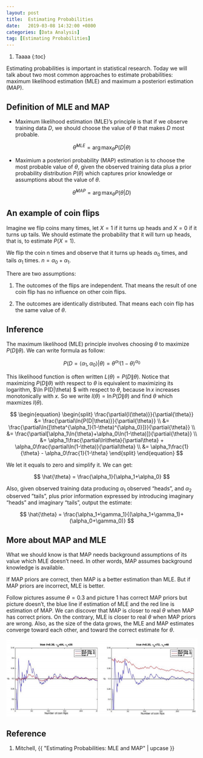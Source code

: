 ```yaml
---
layout: post
title:  Estimating Probabilities
date:   2019-03-08 14:32:00 +0800
categories: [Data Analysis]
tag: [Estimating Probabilities]
---
```


1. Taaaa
{:toc}

Estimating probabilities is important in statistical research. Today we will talk about two most common approaches to estimate probabilities: maximum likelihood estimation (MLE) and maximum a posteriori estimation (MAP).

## Definition of MLE and MAP

* Maximum likelihood estimation (MLE)’s principle is that if we observe training data $D$,  we should choose the value of $\theta$ that makes $D$ most probable.

$$
\hat{\theta}^{MLE} = \arg\max_\theta{P(D|\theta)}
$$

* Maximium a posteriori probability (MAP) estimation is to choose the most probable value of $\theta$, given the observed training data plus a prior probability distribution $P(\theta)$ which captures prior knowledge or assumptions about the value of $\theta$.

$$
\hat{\theta}^{MAP} = \arg\max_\theta{P(\theta|D)}
$$

## An example of coin flips

Imagine we flip coins many times, let $X = 1$ if it turns up heads and $X=0$ if it turns up tails. We should estimate the probability that it will turn up heads, that is, to estimate $P(X = 1)$.

We flip the coin n times and observe that it turns up heads $\alpha_0$ times, and tails $\alpha_1$ times. $n =\alpha_0 + \alpha_1$.

There are two assumptions:

1. The outcomes of the flips are independent. That means the result of one coin flip has no influence on other coin flips.

1. The outcomes are identically distributed. That means each coin flip has the same value of $\theta$.

## Inference

The maximum likelihood (MLE) principle involves choosing $\theta$ to maximize $P(D\|\theta)$. We can write formula as follow:

$$
P(D=\langle{\alpha_1,\alpha_0}\rangle|\theta) = \theta^{\alpha_1}(1-\theta)^{\alpha_0}
$$

This likelihood function is often written $L(\theta) = P(D\|\theta)$. Notice that maximizing $P(D\|\theta)$ with respect to $\theta$ is equivalent to maximizing its logarithm, $\ln P(D\|\theta) $ with respect to $\theta$, because $\ln x$ increases monotonically with $x$. So we write $l(\theta) = \ln P(D\|\theta)$ and find $\theta$ which maxmizes $l(\theta)$.

$$
\begin{equation}
\begin{split}
\frac{\partial{l(\theta)}}{\partial{\theta}} &= \frac{\partial\ln{P(D|\theta)}}{\partial{\theta}} \\
&= \frac{\partial\ln{[\theta^{\alpha_1}(1-\theta)^{\alpha_0}]}}{\partial{\theta}} \\
&= \frac{\partial[\alpha_1\ln{\theta}+\alpha_0\ln(1-\theta)]}{\partial{\theta}} \\
&= \alpha_1\frac{\partial\ln\theta}{\partial\theta} + \alpha_0\frac{\partial\ln(1-\theta)}{\partial\theta} \\ 
&= \alpha_1\frac{1}{\theta} - \alpha_0\frac{1}{1-\theta}
\end{split}
\end{equation}
$$

We let it equals to zero and simplify it. We can get:

$$
\hat{\theta} = \frac{\alpha_1}{\alpha_1+\alpha_0}
$$

Also, given observed training data producing $\alpha_1$ observed “heads”, and $\alpha_2$ observed ”tails”, plus prior information expressed by introducing  imaginary “heads” and  imaginary “tails”, output the estimate:

$$
\hat{\theta} = \frac{\alpha_1+\gamma_1}{(\alpha_1+\gamma_1)+(\alpha_0+\gamma_0)}
$$

## More about MAP and MLE

What we should know is that MAP needs background assumptions of its value which MLE doesn’t need. In other words, MAP assumes background knowledge is available.

If MAP priors are correct, then MAP is a better estimation than MLE. But if MAP priors are incorrect, MLE is better. 

Follow pictures assume $\theta = 0.3$ and picture 1 has correct MAP priors but picture doesn’t, the blue line if estimation of MLE and the red line is estimation of MAP. We can discover that MAP is closer to real $\theta$ when MAP has correct priors. On the contrary, MLE is closer to real $\theta$ when MAP priors are wrong. Also, as the size of the data grows, the MLE and MAP estimates converge toward each other, and toward the correct estimate for $\theta$.

![img1](/styles/images/estimating-probabilities/8.png)

## Reference

1. Mitchell, {{ "Estimating Probabilities: MLE and MAP" | upcase }}